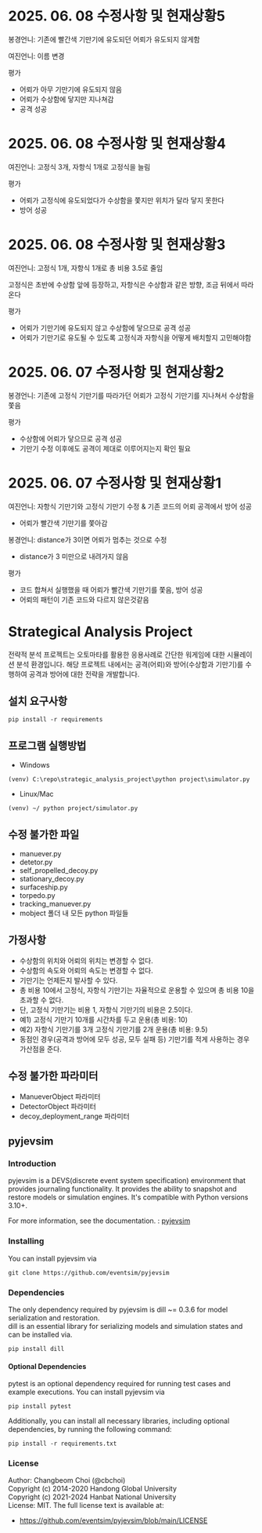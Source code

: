 # 2025. 06. 08 수정사항 및 현재상황5
봉경언니: 기존에 빨간색 기만기에 유도되던 어뢰가 유도되지 않게함

여진언니: 이름 변경

평가
- 어뢰가 아무 기만기에 유도되지 않음
- 어뢰가 수상함에 닿지만 지나쳐감
- 공격 성공

# 2025. 06. 08 수정사항 및 현재상황4
여진언니: 고정식 3개, 자항식 1개로 고정식을 늘림

평가
- 어뢰가 고정식에 유도되었다가 수상함을 쫓지만 위치가 달라 닿지 못한다
- 방어 성공


# 2025. 06. 08 수정사항 및 현재상황3
여진언니: 고정식 1개, 자항식 1개로 총 비용 3.5로 줄임

고정식은 초반에 수상함 앞에 등장하고, 자항식은 수상함과 같은 방향, 조금 뒤에서 따라온다

평가
- 어뢰가 기만기에 유도되지 않고 수상함에 닿으므로 공격 성공
- 어뢰가 기만기로 유도될 수 있도록 고정식과 자항식을 어떻게 배치할지 고민해야함

# 2025. 06. 07 수정사항 및 현재상황2
봉경언니: 기존에 고정식 기만기를 따라가던 어뢰가 고정식 기만기를 지나쳐서 수상함을 쫓음

평가
- 수상함에 어뢰가 닿으므로 공격 성공
- 기만기 수정 이후에도 공격이 제대로 이루어지는지 확인 필요


# 2025. 06. 07 수정사항 및 현재상황1
여진언니: 자항식 기만기와 고정식 기만기 수정 & 기존 코드의 어뢰 공격에서 방어 성공
- 어뢰가 빨간색 기만기를 쫓아감

봉경언니: distance가 3이면 어뢰가 멈추는 것으로 수정
- distance가 3 미만으로 내려가지 않음

평가
- 코드 합쳐서 실행했을 때 어뢰가 빨간색 기만기를 쫓음, 방어 성공
- 어뢰의 패턴이 기존 코드와 다르지 않은것같음



# Strategical Analysis Project
전략적 분석 프로젝트는 오토마타를 활용한 응용사례로 간단한 워게임에 대한 시뮬레이션 분석 환경입니다. 
해당 프로젝트 내에서는 공격(어뢰)와 방어(수상함과 기만기)를 수행하여 공격과 방어에 대한 전략을 개발합니다. 

## 설치 요구사항
```
pip install -r requirements
```

## 프로그램 실행방법
- Windows
```
(venv) C:\repo\strategic_analysis_project\python project\simulator.py
```
- Linux/Mac
```
(venv) ~/ python project/simulator.py
```

## 수정 불가한 파일
 - manuever.py
 - detetor.py
 - self_propelled_decoy.py
 - stationary_decoy.py
 - surfaceship.py
 - torpedo.py
 - tracking_manuever.py
 - mobject 폴더 내 모든 python 파일들

## 가정사항
 - 수상함의 위치와 어뢰의 위치는 변경할 수 없다. 
 - 수상함의 속도와 어뢰의 속도는 변경할 수 없다. 
 - 기만기는 언제든지 발사할 수 있다. 
 - 총 비용 10에서 고정식, 자항식 기만기는 자율적으로 운용할 수 있으며 총 비용 10을 초과할 수 없다. 
  - 단, 고정식 기만기는 비용 1, 자항식 기만기의 비용은 2.5이다. 
  - 예1) 고정식 기만기 10개를 시간차를 두고 운용(총 비용: 10)
  - 예2) 자항식 기만기를 3개 고정식 기만기를 2개 운용(총 비용: 9.5)
 - 동점인 경우(공격과 방어에 모두 성공, 모두 실패 등) 기만기를 적게 사용하는 경우 가산점을 준다. 

## 수정 불가한 파라미터
 - ManueverObject 파라미터
 - DetectorObject 파라미터
 - decoy_deployment_range 파라미터

## pyjevsim
### Introduction
pyjevsim is a DEVS(discrete event system specification) environment that provides journaling functionality.
It provides the ability to snapshot and restore models or simulation engines.
It's compatible with Python versions 3.10+.
   
For more information, see the documentation. : [pyjevsim](https://pyjevsim.readthedocs.io/en/main/)
   
### Installing
You can install pyjevsim via
```
git clone https://github.com/eventsim/pyjevsim
```
   
### Dependencies
The only dependency required by pyjevsim is dill ~= 0.3.6 for model serialization and restoration.  
dill is an essential library for serializing models and simulation states and can be installed via. 
```
pip install dill
```
   
#### Optional Dependencies
pytest is an optional dependency required for running test cases and example executions. 
You can install pyjevsim via
```
pip install pytest
```
   
Additionally, you can install all necessary libraries, including optional dependencies, by running the following command:
```
pip install -r requirements.txt
```

### License   
Author: Changbeom Choi (@cbchoi)   
Copyright (c) 2014-2020 Handong Global University      
Copyright (c) 2021-2024 Hanbat National University    
License: MIT.  The full license text is available at:   
 - https://github.com/eventsim/pyjevsim/blob/main/LICENSE   
